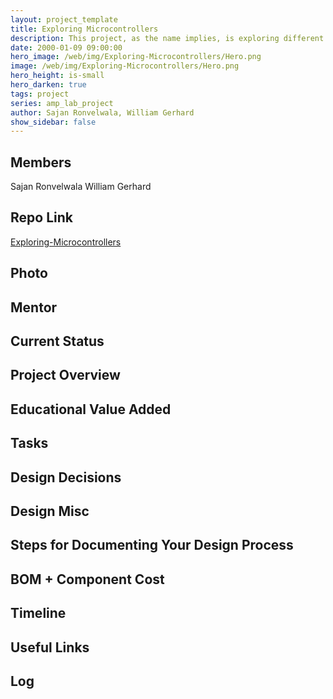 ```yaml
---
layout: project_template
title: Exploring Microcontrollers
description: This project, as the name implies, is exploring different microcontrollers and programming them to complete various tasks which get progressively more complex. The purpose of this project is learn more about how microcontrollers work and how to program them to accomplish a variety of tasks.
date: 2000-01-09 09:00:00
hero_image: /web/img/Exploring-Microcontrollers/Hero.png
image: /web/img/Exploring-Microcontrollers/Hero.png
hero_height: is-small
hero_darken: true
tags: project
series: amp_lab_project
author: Sajan Ronvelwala, William Gerhard
show_sidebar: false
---
```




## Members
Sajan Ronvelwala
William Gerhard

## Repo Link
<a class="button is-link" href="https://github.com/Amp-Lab-at-VT/Exploring-Microcontrollers" >Exploring-Microcontrollers</a>

## Photo

## Mentor

## Current Status

## Project Overview


## Educational Value Added


## Tasks

## Design Decisions

## Design Misc

## Steps for Documenting Your Design Process

## BOM + Component Cost

## Timeline

## Useful Links

## Log
            